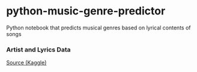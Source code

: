 # python-music-genre-predictor
Python notebook that predicts musical genres based on lyrical contents of songs

### Artist and Lyrics Data
<a href="https://www.kaggle.com/datasets/neisse/scrapped-lyrics-from-6-genres" target="_blank">Source (Kaggle)</a>
